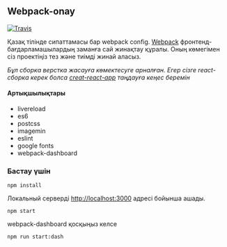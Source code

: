 ## Webpack-onay
[![Travis](https://img.shields.io/travis/khangeldy/webpack-onay.svg)]()

Қазақ тілінде сипаттамасы бар webpack config. [Webpack](https://webpack.js.org/) фронтенд-бағдарламашылардың заманға сай жинақтау құралы. Оның көмегімен сіз проектіңіз тез және тиімді жинай аласыз.

*Бұл сборка верстка жасауға көмектесуге арналған. Егер сізге react-сборка керек болса [creat-react-app](https://github.com/facebookincubator/create-react-app) таңдауға кеңес беремін*

#### Артықшылықтары

- livereload
- es6
- postcss
- imagemin
- eslint
- google fonts
- webpack-dashboard

### Бастау үшін
`npm install`

Локальный серверді [http://localhost:3000](http://localhost:3000) адресі бойынша ашады.

`npm start`

webpack-dashboard қосқыңыз келсе

`npm run start:dash`
